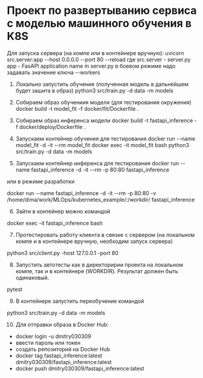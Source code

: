 # Проект по развертыванию сервиса с моделью машинного обучения в K8S

Для запуска сервера (на компе или в контейнере вручную):
uvicorn src.server:app --host 0.0.0.0 --port 80 --reload
где
src.server - server.py
app - FasAPI application name in server.py
в боевом режиме надо задавать значение ключа --workers

1) Локально запустить обучение (полученная модель в дальнейшем будет зашита в образ)
python3 src/train.py -d data -m models

2) Собираем образ обучениия модели (для тестирования окружения)
docker build -t model_fit -f docker/fit/Dockerfile .

3) Собираем образ инференса модели 
docker build -t fastapi_inference -f docker/deploy/Dockerfile .

4) Запускаем контейнер обучения для тестирования
docker run --name model_fit -d -it --rm model_fit
docker exec -it model_fit bash
python3 src/train.py -d data -m models

5) Запускаем контейнер инференса для тестирования
docker run --name fastapi_inference -d -it --rm -p 80:80 fastapi_inference

или в режиме разработки

docker run --name fastapi_inference -d -it --rm -p 80:80 -v /home/dima/work/MLOps/kubernetes_example/:/workdir/ fastapi_inference

6) Зайти в контейнер можно командой

docker exec -it fastapi_inference bash

7) Протестировать работу клиента в связке с сервером (на локальном компе и в контейнере вручную, необходим запуск сервера)

python3 src/client.py -host 127.0.0.1 -port 80

8) Запустить автотесты как в директоририи проекта на локальном компе, так и в контейнере (WORKDIR). Результат должен быть одинаковый.

pytest

9) В контейнере запустить переобучение командой

python3 src/train.py -d data -m models

10)  Для отправки образа в Docker Hub:
- docker login -u dmitry030309
- ввести пароль или токен
- создать репозиторий на Docker Hub
- docker tag fastapi_inference:latest dmitry030309/fastapi_inference:latest
- docker push dmitry030309/fastapi_inference:latest